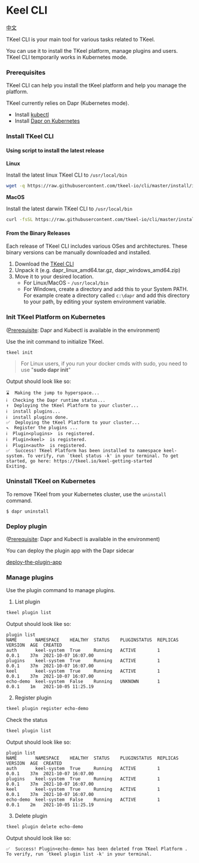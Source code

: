 # Keel CLI

[中文](README_zh.md)

TKeel CLI is your main tool for various tasks related to TKeel.

You can use it to install the TKeel platform, manage plugins and users. 
TKeel CLI temporarily works in Kubernetes mode.

### Prerequisites

TKeel CLI can help you install the tKeel platform and help you manage the platform.

TKeel currently relies on Dapr (Kubernetes mode).

* Install [kubectl](https://kubernetes.io/docs/tasks/tools/install-kubectl/)
* Install [Dapr on Kubernetes](https://docs.dapr.io/operations/hosting/kubernetes/kubernetes-deploy/)

### Install TKeel CLI

#### Using script to install the latest release

**Linux**

Install the latest linux TKeel CLI to `/usr/local/bin`

```bash
wget -q https://raw.githubusercontent.com/tkeel-io/cli/master/install/install.sh -O - | /bin/bash
```

**MacOS**

Install the latest darwin TKeel CLI to `/usr/local/bin`

```bash
curl -fsSL https://raw.githubusercontent.com/tkeel-io/cli/master/install/install.sh | /bin/bash
```

#### From the Binary Releases

Each release of TKeel CLI includes various OSes and architectures. These binary versions can be manually downloaded and installed.

1. Download the [TKeel CLI](https://github.com/tkeel-io/cli/releases)
2. Unpack it (e.g. dapr_linux_amd64.tar.gz, dapr_windows_amd64.zip)
3. Move it to your desired location.
    * For Linux/MacOS - `/usr/local/bin`
    * For Windows, create a directory and add this to your System PATH. For example create a directory called `c:\dapr` and add this directory to your path, by editing your system environment variable.

### Init TKeel Platform on Kubernetes

([Prerequisite](#Prerequisites): Dapr and Kubectl is available in the environment)

Use the init command to initialize TKeel.

```bash
tkeel init
```

> For Linux users, if you run your docker cmds with sudo, you need to use "**sudo dapr init**"

Output should look like so:

```
⌛  Making the jump to hyperspace...
ℹ️  Checking the Dapr runtime status...
↑  Deploying the tKeel Platform to your cluster... 
ℹ️  install plugins...                                                        
ℹ️  install plugins done.                                                                                                        
✅  Deploying the tKeel Platform to your cluster...
↖  Register the plugins ... 
ℹ️  Plugin<plugins>  is registered.                                                                                          
ℹ️  Plugin<keel>  is registered.                                                                                                                        
ℹ️  Plugin<auth>  is registered.                                                                                                                        
✅  Success! TKeel Platform has been installed to namespace keel-system. To verify, run `tkeel status -k' in your terminal. To get started, go here: https://tkeel.io/keel-getting-started
Exiting.
```

### Uninstall TKeel on Kubernetes

To remove TKeel from your Kubernetes cluster, use the `uninstall` command.

```
$ dapr uninstall
```

### Deploy plugin

([Prerequisite](#Prerequisites): Dapr and Kubectl is available in the environment)

You can deploy the plugin app with the Dapr sidecar

[deploy-the-plugin-app](https://github.com/dapr/quickstarts/tree/v1.0.0/hello-kubernetes#step-3---deploy-the-nodejs-app-with-the-dapr-sidecar)


### Manage plugins

Use the plugin command to manage plugins.

1. List plugin

```bash
tkeel plugin list
```

Output should look like so:

```
plugin list              
NAME       NAMESPACE    HEALTHY  STATUS    PLUGINSTATUS  REPLICAS  VERSION  AGE  CREATED              
auth       keel-system  True     Running   ACTIVE        1         0.0.1    37m  2021-10-07 16:07.00  
plugins    keel-system  True     Running   ACTIVE        1         0.0.1    37m  2021-10-07 16:07.00  
keel       keel-system  True     Running   ACTIVE        1         0.0.1    37m  2021-10-07 16:07.00
echo-demo  keel-system  False    Running   UNKNOWN       1         0.0.1    1m   2021-10-05 11:25.19  
```


2. Register plugin

```bash
tkeel plugin register echo-demo
```

Check the status

```bash
tkeel plugin list
```

Output should look like so:

```
plugin list              
NAME       NAMESPACE    HEALTHY  STATUS    PLUGINSTATUS  REPLICAS  VERSION  AGE  CREATED              
auth       keel-system  True     Running   ACTIVE        1         0.0.1    37m  2021-10-07 16:07.00  
plugins    keel-system  True     Running   ACTIVE        1         0.0.1    37m  2021-10-07 16:07.00  
keel       keel-system  True     Running   ACTIVE        1         0.0.1    37m  2021-10-07 16:07.00
echo-demo  keel-system  False    Running   ACTIVE        1         0.0.1    2m   2021-10-05 11:25.19  
```


3. Delete plugin

```bash
tkeel plugin delete echo-demo
```

Output should look like so:

```
✅  Success! Plugin<echo-demo> has been deleted from TKeel Platform . To verify, run `tkeel plugin list -k' in your terminal.
```
